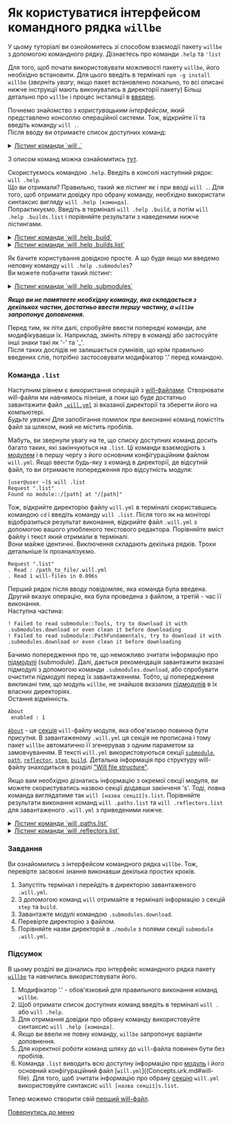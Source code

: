 # Як користуватися інтерфейсом командного рядка `willbe`  

У цьому туторіалі ви ознойомитесь зі способом взаємодії пакету `willbe` з допомогою командного рядку. Дізнаєтесь про команди `.help` та `'list`  

Для того, щоб почати використовувати можливості пакету `willbe`, його необхідно встановити. Для цього введіть в терміналі `npm -g install willbe` (_зверніть увагу_, якщо пакет встановлено локально, то всі описані нижче інструкції мають виконуватись в директорії пакету) Більш детально про `willbe` і процес інсталяції в [введені](Introduction.md).

<a name="ui-intro"></a> Почнемо знайомство з _користувацьким інтерфейсом_, який представлено консоллю операційної системи. Тож, відкрийте її та введіть команду `will .`.  
Після вводу ви отримаєте список доступних команд:  
<details>
  <summary><u>Лістинг команди `will .`</u></summary>
  ```
[user@user ~]$ will .  
Request "."  
Ambiguity  
  .help - Get help.   
  .set - Command set.
  .list - List information about the current module.
  .paths.list - List paths of the current module.
  .submodules.list - List submodules of the current module.
  .reflectors.list - List avaialable reflectors.
  .steps.list - List avaialable steps.
  .builds.list - List avaialable builds.
  .exports.list - List avaialable exports.
  .about.list - List descriptive information about the module.
  .execution.list - List execution scenarios.
  .submodules.download - Download each submodule if such was not downloaded so far.
  .submodules.upgrade - Upgrade each submodule, checking for available updates for such.
  .submodules.clean - Delete all downloaded submodules.
  .clean - Clean current module. Delete genrated artifacts, temp files and downloaded submodules.
  .clean.what - Find out which files will be deleted by clean command.
  .build - Build current module with spesified criterion.
  .export - Export selected the module with spesified criterion. Save output to output file and archive.
  .with - Use "with" to select a module.
  .each - Use "each" to iterate each module in a directory.
```
</details>

З описом команд можна ознайомитись [тут](CommandLineInterfaceOfWill.ukr.md#will-commands).

<a name=".help-command"></a> Скористуємось командою `.help`. Введіть в консолі наступний рядок: `will .help`.  
Що ви отримали? Правильно, такий же лістинг як і при вводі `will .`. Для того, щоб отримати довідку про обрану команду, необхідно використати синтаксис вигляду `will .help [команда]`.  
Попрактикуємо. Введіть в терміналі `will .help .build`, а потім `will .help .builds.list` і порівняйте результати з наведеними нижче лістингами.  
<details>
  <summary><u>Лістинг команди `will .help .build`</u></summary>

  ```
[user@user ~]$ will .help .build
Request ".help .build"

  .build - Build current module with spesified criterion.
```
</details>

<details>
  <summary><u>Лістинг команди `will .help .builds.list`</u></summary>

  ```
[user@user ~]$ will .help .builds.list
Request ".help .builds.list"

  .builds.list - List avaialable builds.
```
</details>

<a name="help-to-completion"></a> Як бачите користування довідкою просте. А що буде якщо ми введемо неповну команду `will .help .submodules`?  
Ви можете побачити такий лістинг:
<details>
  <summary><u>Лістинг команди `will .help .submodules`</u></summary>

  ```
[user@user ~]$ will .help .submodules
Request ".help .submodules"

  .submodules.list - List submodules of the current module.
  .submodules.download - Download each submodule if such was not downloaded so far.
  .submodules.upgrade - Upgrade each submodule, checking for available updates for such.
  .submodules.clean - Delete all downloaded submodules.

```
</details>

**_Якщо ви не памятаете необхідну команду, яка складається з декількох частин, достатньо ввести першу частину, а `willbe` запропонує доповнення._**

Перед тим, як піти далі, спробуйте ввести попередні команди, але модифікувавши їх. Наприклад, змініть літеру в команді або застосуйте інші знаки такі як '-' та '\_'.  
Після таких дослідів не залишається сумнівів, що крім правильно введених слів, потрібно застосовувати модифікатор '.' перед командою.  

### Команда `.list`
Наступним рівнем є використання операцій з [will-файлами](Concepts.urk.md#will-file). Створювати will-файли ми навчимось пізніше, а поки що буде достатньо завантажити файл [`.will.yml`](https://github.com/Wandalen/willbe/blob/master/sample/submodules/) зі вказаної директорії та зберегти його на компьютері.  
_Будьте уважні_ Для запобігання помилок при виконанні команд помістіть файл за шляхом, який не містить пробілів.

<a name="list-command"></a> Мабуть, ви звернули увагу на те, що списку доступних команд досить багато таких, які закінчуються на `.list`. Ці команди взаємодіють з [модулем](Concepts.urk.md#module) і в першу чергу з його основним конфігураційним файлом `will.yml`. Якщо ввести будь-яку з команд в директорії, де відсутній файл, то ви отримаєте попередження про відсутність модуля:
```
[user@user ~]$ will .list
Request ".list"
Found no module::/[path] at "/[path]"
```
Тож, відкрийте директорію файлу `will.yml` в терміналі скориставшись командою `cd` і введіть команду `will .list`. Після того як на моніторі відобразиться результат виконання, відкрийте файл `.will.yml` з допомогою вашого улюбленого текстового редактора. Порівняйте вміст файлу і текст який отримали в терміналі.  
Вони майже ідентичні. Виключення складають декілька рядків. Трохи детальніше їх проаналізуємо.
```
Request ".list"
. Read : /path_to_file/.will.yml
. Read 1 will-files in 0.096s
```
Перший рядок після вводу повідомляє, яка команда була введена. Другий вказує операцію, яка була проведена з файлом, а третій - час її виконання.  
Наступна частина:
```
! Failed to read submodule::Tools, try to download it with .submodules.download or even clean it before downloading
! Failed to read submodule::PathFundamentals, try to download it with .submodules.download or even clean it before downloading
```
Бачимо попередження про те, що неможливо зчитати інформацію про [підмодулі](Concepts.urk.md#submodule) (submodule). Далі, дається рекомендація завантажити вказані підмодулі з допомогою команди `.submodules.download`,  або спробувати очистити підмодулі перед їх завантаженням. Тобто, ці попередження викликані тим, що модуль `willbe`, не знайшов вказаних [підмодулів](Concepts.urk.md#submodule) в їх власних директоріях.  
Остання відмінність.
```
About
 enabled : 1
```
[`About`](WillFileStructure.md#about) - це [секція](Concepts.urk.md#will-file-section) `will`-файлу модуля, яка обов'язково повинна бути присутня. В завантаженому `.will.yml` ця секція не прописана і тому пакет `willbe` автоматично її згенерував з одним параметом за замовчуванням.
В тексті `will.yml` використовуються секції [`submodule`](WillFileStructure.md#submodule), [`path`](WillFileStructure.md#path), [`reflector`](WillFileStructure.md#reflector), [`step`](WillFileStructure.md#step), [`build`](WillFileStructure.md#build). Детальна інформація про структуру will-файлу знаходиться в розділі ["Will file structure"](WillFileFtructure.md).  

Якщо вам необхідно дізнатись інформацію з окремої секції модуля, ви можете скористуватись назвою секції додавши закінченя 's'. Тоді, повна команда виглядатиме так `will [назва секції]s.list`. Порівняйте результати виконання команд `will .paths.list` та `will .reflectors.list` для завантаженого `.will.yml` з приведеними нижче.
<details>
  <summary><u>Лістинг команди `will .paths.list`</u></summary>

  ```
[user@user ~]$ will .paths.list
Request ".paths.list"
  . Read : /path_to_file/.will.yml
 . Read 1 will-files in 0.080s
 ! Failed to read submodule::Tools, try to download it with .submodules.download or even clean it before downloading
 ! Failed to read submodule::PathFundamentals, try to download it with .submodules.download or even clean it before downloading
Paths
  proto : './proto'
  in : '.'
  out : 'out'
  out.debug : 'out/debug'
```
</details>

<details>
  <summary><u>Лістинг команди `will .reflectors.list`</u></summary>

  ```
[user@user ~]$ will .reflectors.list
Request ".reflectors.list"
   . Read : /path_to_file/.will.yml
 . Read 1 will-files in 0.077s
 ! Failed to read submodule::Tools, try to download it with .submodules.download or even clean it before downloading
 ! Failed to read submodule::PathFundamentals, try to download it with .submodules.download or even clean it before downloading
reflector::reflect.submodules
  dst :
    basePath : '.'
    prefixPath : 'path::out.debug'
  criterion :
    debug : 1
  inherit :
    'submodule::*/exported::*=1/reflector::exportedFiles*=1'
```
</details>

### <a name="exercises"></a> Завдання
Ви ознайомились з інтерфейсом командного рядка `willbe`. Тож, перевірте засвоєні знання виконавши декілька простих кроків.  
1. Запустіть термінал і перейдіть в директорію завантаженого `.will.yml`.
1. З допомогою команд `will` отримайте в терміналі інформацію з секцій `step` та `build`.
1. Завантажте модулі командою `.submodules.download`.
1. Перевірте директорію з файлом.
1. Порівняйте назви директорій в `./module` з полями секції `submodule` `.will.yml`.

### <a name="conclusion"></a> Підсумок
В цьому розділі ви дізнались про інтерфейс командного рядка пакету [`willbe`](https://github.com/Wandalen/willbe) та навчились використовувати його.
1. Модифікатор '.' - обов'язковий для правильного виконання команд `willbe`.  
1. Щоб отримати список доступних команд введіть в терміналі `will .` або `will .help`.  
1. Для отримання довідки про обрану команду використовуйте синтаксис `will .help [команда]`.
1. Якщо ви ввели не повну команду, `willbe` запропонує варіанти доповнення.  
1. Для коректної роботи команд шляху до `will`-файла повинен бути без пробілів.
1. Команда `.list` виводить всю доступну інформацію про [модуль](Concepts.urk.md#module) і його основний конфігураційний файл [`will.yml`]((Concepts.urk.md#will-file). Для того, щоб зчитати інформацію про обрану [секцію](Concepts.urk.md#will-file-section) `will.yml` використовуйте синтаксис `will [назва секції]s.list`.

Тепер можемо створити свій [перший will-файл](FirstWillFile.md).

[Повернутись до меню](Topics.md)
